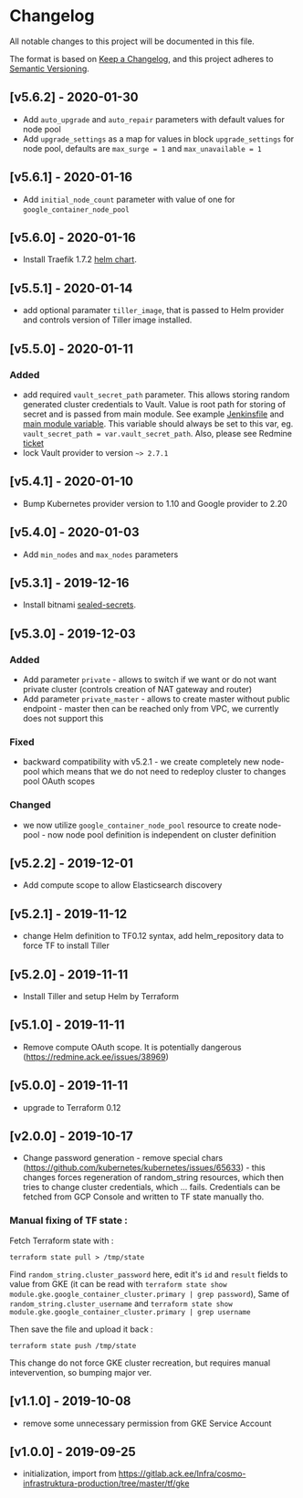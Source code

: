 # Changelog
All notable changes to this project will be documented in this file.

The format is based on [Keep a Changelog](https://keepachangelog.com/en/1.0.0/),
and this project adheres to [Semantic Versioning](https://semver.org/spec/v2.0.0.html).

## [v5.6.2] - 2020-01-30
- Add `auto_upgrade` and `auto_repair` parameters with default values for node pool
- Add `upgrade_settings` as a map for values in block `upgrade_settings` for node pool, defaults are `max_surge = 1` and `max_unavailable = 1`

## [v5.6.1] - 2020-01-16
- Add `initial_node_count` parameter with value of one for `google_container_node_pool` 

## [v5.6.0] - 2020-01-16
- Install Traefik 1.7.2 [helm chart](https://github.com/helm/charts/tree/master/stable/traefik).

## [v5.5.1] - 2020-01-14
- add optional paramater `tiller_image`, that is passed to Helm provider and controls version of Tiller image installed.

## [v5.5.0] - 2020-01-11
### Added
- add required `vault_secret_path` parameter. This allows storing random generated cluster credentials to Vault. Value is root path for storing of secret and is passed from main module. See example [Jenkinsfile](https://gitlab.ack.ee/Ackee/infrastruktura/blob/7b3a45c804beb47edd19ec13e7d3b336a2ca73a6/Jenkinsfile#L7) and [main module variable](https://gitlab.ack.ee/Ackee/infrastruktura/blob/7b3a45c804beb47edd19ec13e7d3b336a2ca73a6/tf/variables.tf). This variable should always be set to this var, eg. `vault_secret_path = var.vault_secret_path`. Also, please see Redmine [ticket](https://redmine.ack.ee/issues/38677)
- lock Vault provider to version `~> 2.7.1`

## [v5.4.1] - 2020-01-10
- Bump Kubernetes provider version to 1.10 and Google provider to 2.20

## [v5.4.0] - 2020-01-03
- Add `min_nodes` and `max_nodes` parameters

## [v5.3.1] - 2019-12-16
- Install bitnami [sealed-secrets](https://github.com/bitnami-labs/sealed-secrets).

## [v5.3.0] - 2019-12-03
### Added
- Add parameter `private` - allows to switch if we want or do not want private cluster (controls creation of NAT gateway and router)
- Add parameter `private_master` - allows to create master without public endpoint - master then can be reached only from VPC, we currently does not support this
### Fixed
- backward compatibility with v5.2.1 - we create completely new node-pool which means that we do not need to redeploy cluster to changes pool OAuth scopes
### Changed
- we now utilize `google_container_node_pool` resource to create node-pool - now node pool definition is independent on cluster definition

## [v5.2.2] - 2019-12-01
- Add compute scope to allow Elasticsearch discovery

## [v5.2.1] - 2019-11-12
- change Helm definition to TF0.12 syntax, add helm_repository data to force TF to install Tiller

## [v5.2.0] - 2019-11-11
- Install Tiller and setup Helm by Terraform

## [v5.1.0] - 2019-11-11
- Remove compute OAuth scope. It is potentially dangerous (https://redmine.ack.ee/issues/38969)

## [v5.0.0] - 2019-11-11
- upgrade to Terraform 0.12

## [v2.0.0] - 2019-10-17
- Change password generation - remove special chars (https://github.com/kubernetes/kubernetes/issues/65633) -
this changes forces regeneration of random_string resources, which then tries to change cluster credentials, which ...
fails. Credentials can be fetched from GCP Console and written to TF state manually tho.

### Manual fixing of TF state :

Fetch Terraform state with :
```
terraform state pull > /tmp/state
```
Find `random_string.cluster_password` here, edit it's `id` and `result` fields to value from GKE (it can be read with
`terraform state show module.gke.google_container_cluster.primary | grep password`), Same of `random_string.cluster_username`
and `terraform state show module.gke.google_container_cluster.primary | grep username`

Then save the file and upload it back :
```
terraform state push /tmp/state
```

This change do not force GKE cluster recreation, but requires manual intevervention, so bumping major ver.

## [v1.1.0] - 2019-10-08
- remove some unnecessary permission from GKE Service Account

## [v1.0.0] - 2019-09-25
- initialization, import from https://gitlab.ack.ee/Infra/cosmo-infrastruktura-production/tree/master/tf/gke
